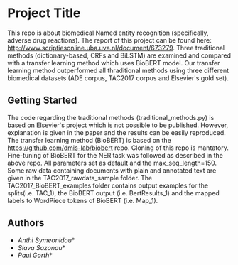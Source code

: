 # Project Title

This repo is about biomedical Named entity recognition (specifically, adverse drug reactions). The report of this project can be found here: http://www.scriptiesonline.uba.uva.nl/document/673279. 
Three traditional methods (dictionary-based, CRFs and BiLSTM) are examined and compared with a transfer learning method which uses BioBERT model. Our transfer learning method outperformed all thraditional methods using three different biomedical datasets (ADE corpus, TAC2017 corpus and Elsevier's gold set).

## Getting Started

The code regarding the traditional methods (traditional_methods.py) is based on Elsevier's project which is not possible to be published. However, explanation is given in the paper and the results can be easily reproduced. The transfer learning method (BioBERT) is based on the https://github.com/dmis-lab/biobert repo. Cloning of this repo is mantatory. Fine-tuning of BioBERT for the NER task was followed as described in the above repo. All parameters set as default and the max_seq_length=150. Some raw data containing documents with plain and annotated text are given in the TAC2017_rawdata_sample folder. The TAC2017_BioBERT_examples folder contains output examples for the splits(i.e. TAC_1), the BioBERT output (i.e. BertResults_1) and the mapped labels to WordPiece tokens of BioBERT (i.e. Map_1). 


## Authors

* *Anthi Symeonidou**
* *Slava Sazonau** 
* *Paul Gorth** 

